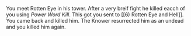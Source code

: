 You meet Rotten Eye in his tower. After a very breif fight he killed eacch of you using *Power Word Kill*. This got you sent to [[6) Rotten Eye and Hell]].
You came back and killed him. The Knower resurrected him as an undead and you killed him again.